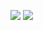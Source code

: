 
![](https://raw.githubusercontent.com/guinatel/Python-para-Data-Science/main/Curso%202%20-%20Numpy/IMG/img%201.png)
![](https://raw.githubusercontent.com/guinatel/Python-para-Data-Science/main/Curso%202%20-%20Numpy/IMG/img%202.png)